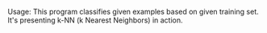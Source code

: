 Usage:
This program classifies given examples based on given training set.
It's presenting k-NN (k Nearest Neighbors) in action.